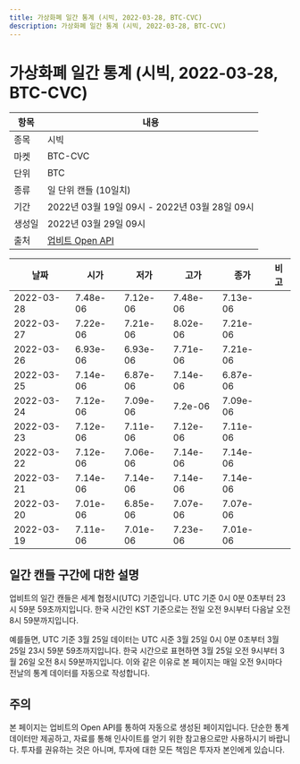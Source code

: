 ```yaml
---
title: 가상화폐 일간 통계 (시빅, 2022-03-28, BTC-CVC)
description: 가상화폐 일간 통계 (시빅, 2022-03-28, BTC-CVC)
---
```



가상화폐 일간 통계 (시빅, 2022-03-28, BTC-CVC)
===

|항목|내용|
|--|--|
|종목|시빅|
|마켓|BTC-CVC|
|단위|BTC|
|종류|일 단위 캔들 (10일치)|
|기간|2022년 03월 19일 09시 - 2022년 03월 28일 09시|
|생성일|2022년 03월 29일 09시|
|출처|[업비트 Open API](https://docs.upbit.com)|


|날짜|시가|저가|고가|종가|비고|
|--|--|--|--|--|--|
|2022-03-28|7.48e-06|7.12e-06|7.48e-06|7.13e-06|    |
|2022-03-27|7.22e-06|7.21e-06|8.02e-06|7.21e-06|    |
|2022-03-26|6.93e-06|6.93e-06|7.71e-06|7.21e-06|    |
|2022-03-25|7.14e-06|6.87e-06|7.14e-06|6.87e-06|    |
|2022-03-24|7.12e-06|7.09e-06|7.2e-06|7.09e-06|    |
|2022-03-23|7.12e-06|7.11e-06|7.12e-06|7.11e-06|    |
|2022-03-22|7.12e-06|7.06e-06|7.14e-06|7.14e-06|    |
|2022-03-21|7.14e-06|7.14e-06|7.14e-06|7.14e-06|    |
|2022-03-20|7.01e-06|6.85e-06|7.07e-06|7.07e-06|    |
|2022-03-19|7.11e-06|7.01e-06|7.23e-06|7.01e-06|    |


일간 캔들 구간에 대한 설명
---


업비트의 일간 캔들은 세계 협정시(UTC) 기준입니다. 
UTC 기준 0시 0분 0초부터 23시 59분 59초까지입니다. 
한국 시간인 KST 기준으로는 전일 오전 9시부터 다음날 오전 8시 59분까지입니다. 


예를들면, UTC 기준 3월 25일 데이터는 UTC 시준 3월 25일 0시 0분 0초부터 3월 25일 23시 59분 59초까지입니다. 
한국 시간으로 표현하면 3월 25일 오전 9시부터 3월 26일 오전 8시 59분까지입니다. 
이와 같은 이유로 본 페이지는 매일 오전 9시마다 전날의 통계 데이터를 자동으로 작성합니다. 


주의
---


본 페이지는 업비트의 Open API를 통하여 자동으로 생성된 페이지입니다. 
단순한 통계 데이터만 제공하고, 자료를 통해 인사이트를 얻기 위한 참고용으로만 사용하시기 바랍니다. 
투자를 권유하는 것은 아니며, 투자에 대한 모든 책임은 투자자 본인에게 있습니다. 
